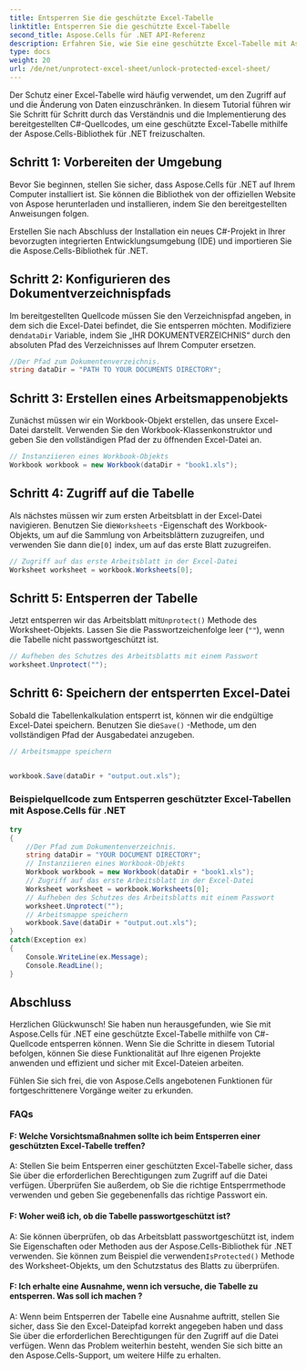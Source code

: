 ```yaml
---
title: Entsperren Sie die geschützte Excel-Tabelle
linktitle: Entsperren Sie die geschützte Excel-Tabelle
second_title: Aspose.Cells für .NET API-Referenz
description: Erfahren Sie, wie Sie eine geschützte Excel-Tabelle mit Aspose.Cells für .NET entsperren. Schritt-für-Schritt-Anleitung in C#.
type: docs
weight: 20
url: /de/net/unprotect-excel-sheet/unlock-protected-excel-sheet/
---
```

Der Schutz einer Excel-Tabelle wird häufig verwendet, um den Zugriff auf und die Änderung von Daten einzuschränken. In diesem Tutorial führen wir Sie Schritt für Schritt durch das Verständnis und die Implementierung des bereitgestellten C#-Quellcodes, um eine geschützte Excel-Tabelle mithilfe der Aspose.Cells-Bibliothek für .NET freizuschalten.

## Schritt 1: Vorbereiten der Umgebung

Bevor Sie beginnen, stellen Sie sicher, dass Aspose.Cells für .NET auf Ihrem Computer installiert ist. Sie können die Bibliothek von der offiziellen Website von Aspose herunterladen und installieren, indem Sie den bereitgestellten Anweisungen folgen.

Erstellen Sie nach Abschluss der Installation ein neues C#-Projekt in Ihrer bevorzugten integrierten Entwicklungsumgebung (IDE) und importieren Sie die Aspose.Cells-Bibliothek für .NET.

## Schritt 2: Konfigurieren des Dokumentverzeichnispfads

 Im bereitgestellten Quellcode müssen Sie den Verzeichnispfad angeben, in dem sich die Excel-Datei befindet, die Sie entsperren möchten. Modifiziere den`dataDir` Variable, indem Sie „IHR DOKUMENTVERZEICHNIS“ durch den absoluten Pfad des Verzeichnisses auf Ihrem Computer ersetzen.

```csharp
//Der Pfad zum Dokumentenverzeichnis.
string dataDir = "PATH TO YOUR DOCUMENTS DIRECTORY";
```

## Schritt 3: Erstellen eines Arbeitsmappenobjekts

Zunächst müssen wir ein Workbook-Objekt erstellen, das unsere Excel-Datei darstellt. Verwenden Sie den Workbook-Klassenkonstruktor und geben Sie den vollständigen Pfad der zu öffnenden Excel-Datei an.

```csharp
// Instanziieren eines Workbook-Objekts
Workbook workbook = new Workbook(dataDir + "book1.xls");
```

## Schritt 4: Zugriff auf die Tabelle

 Als nächstes müssen wir zum ersten Arbeitsblatt in der Excel-Datei navigieren. Benutzen Sie die`Worksheets` -Eigenschaft des Workbook-Objekts, um auf die Sammlung von Arbeitsblättern zuzugreifen, und verwenden Sie dann die`[0]` index, um auf das erste Blatt zuzugreifen.

```csharp
// Zugriff auf das erste Arbeitsblatt in der Excel-Datei
Worksheet worksheet = workbook.Worksheets[0];
```

## Schritt 5: Entsperren der Tabelle

 Jetzt entsperren wir das Arbeitsblatt mit`Unprotect()` Methode des Worksheet-Objekts. Lassen Sie die Passwortzeichenfolge leer (`""`), wenn die Tabelle nicht passwortgeschützt ist.

```csharp
// Aufheben des Schutzes des Arbeitsblatts mit einem Passwort
worksheet.Unprotect("");
```

## Schritt 6: Speichern der entsperrten Excel-Datei

Sobald die Tabellenkalkulation entsperrt ist, können wir die endgültige Excel-Datei speichern. Benutzen Sie die`Save()` -Methode, um den vollständigen Pfad der Ausgabedatei anzugeben.

```csharp
// Arbeitsmappe speichern


workbook.Save(dataDir + "output.out.xls");
```

### Beispielquellcode zum Entsperren geschützter Excel-Tabellen mit Aspose.Cells für .NET 
```csharp
try
{
    //Der Pfad zum Dokumentenverzeichnis.
    string dataDir = "YOUR DOCUMENT DIRECTORY";
    // Instanziieren eines Workbook-Objekts
    Workbook workbook = new Workbook(dataDir + "book1.xls");
    // Zugriff auf das erste Arbeitsblatt in der Excel-Datei
    Worksheet worksheet = workbook.Worksheets[0];
    // Aufheben des Schutzes des Arbeitsblatts mit einem Passwort
    worksheet.Unprotect("");
    // Arbeitsmappe speichern
    workbook.Save(dataDir + "output.out.xls");
}
catch(Exception ex)
{
    Console.WriteLine(ex.Message);
    Console.ReadLine();
}
```

## Abschluss

Herzlichen Glückwunsch! Sie haben nun herausgefunden, wie Sie mit Aspose.Cells für .NET eine geschützte Excel-Tabelle mithilfe von C#-Quellcode entsperren können. Wenn Sie die Schritte in diesem Tutorial befolgen, können Sie diese Funktionalität auf Ihre eigenen Projekte anwenden und effizient und sicher mit Excel-Dateien arbeiten.

Fühlen Sie sich frei, die von Aspose.Cells angebotenen Funktionen für fortgeschrittenere Vorgänge weiter zu erkunden.

### FAQs

#### F: Welche Vorsichtsmaßnahmen sollte ich beim Entsperren einer geschützten Excel-Tabelle treffen?

A: Stellen Sie beim Entsperren einer geschützten Excel-Tabelle sicher, dass Sie über die erforderlichen Berechtigungen zum Zugriff auf die Datei verfügen. Überprüfen Sie außerdem, ob Sie die richtige Entsperrmethode verwenden und geben Sie gegebenenfalls das richtige Passwort ein.

#### F: Woher weiß ich, ob die Tabelle passwortgeschützt ist?

 A: Sie können überprüfen, ob das Arbeitsblatt passwortgeschützt ist, indem Sie Eigenschaften oder Methoden aus der Aspose.Cells-Bibliothek für .NET verwenden. Sie können zum Beispiel die verwenden`IsProtected()` Methode des Worksheet-Objekts, um den Schutzstatus des Blatts zu überprüfen.

#### F: Ich erhalte eine Ausnahme, wenn ich versuche, die Tabelle zu entsperren. Was soll ich machen ?

A: Wenn beim Entsperren der Tabelle eine Ausnahme auftritt, stellen Sie sicher, dass Sie den Excel-Dateipfad korrekt angegeben haben und dass Sie über die erforderlichen Berechtigungen für den Zugriff auf die Datei verfügen. Wenn das Problem weiterhin besteht, wenden Sie sich bitte an den Aspose.Cells-Support, um weitere Hilfe zu erhalten.